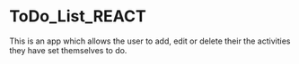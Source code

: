 # ToDo_List_REACT
This is an app which allows the user to add, edit or delete their the activities they have set themselves to do.
